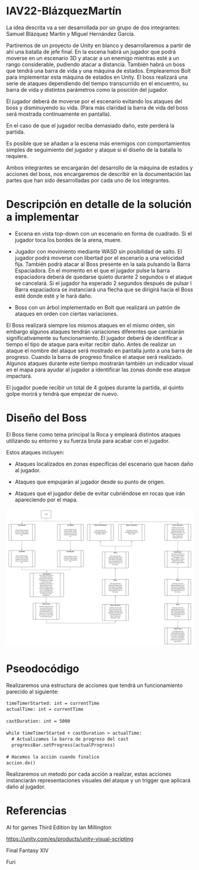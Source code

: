 # IAV22-BlázquezMartín

La idea descrita va a ser desarrollada por un grupo de dos integrantes: Samuel Blázquez Martín y Miguel Hernández García.

Partiremos de un proyecto de Unity en blanco y desarrollaremos a partir de ahí una batalla de jefe final.
En la escena habrá un jugador que podrá moverse en un escenario 3D y atacar a un enemigo mientras esté a un rango considerable, pudiendo atacar a distancia.
También habrá un boss que tendrá una barra de vida y una máquina de estados. Emplearemos Bolt para implementar esta máquina de estados en Unity. El boss realizará una serie de ataques dependiendo del tiempo transcurrido en el encuentro, su barra de vida y distintos parámetros como la posición del jugador.

El jugador deberá de moverse por el escenario evitando los ataques del boss y disminuyendo su vida. (Para más claridad la barra de vida del boss será mostrada continuamente en pantalla).

En el caso de que el jugador reciba demasiado daño, este perderá la partida.

Es posible que se añadan a la escena más enemigos con comportamientos simples de seguimiento del jugador y ataque si el diseño de la batalla lo requiere.

Ambos integrantes se encargarán del desarrollo de la máquina de estados y acciones del boss, nos encargaremos de describir en la documentación las partes que han sido desarrolladas por cada uno de los integrantes.

# Descripción en detalle de la solución a implementar

- Escena en vista top-down con un escenario en forma de cuadrado. Si el jugador toca los bordes de la arena, muere.

- Jugador con movimiento mediante WASD sin posibilidad de salto. El jugador podrá moverse con libertad por el escenario a una velocidad fija. También podrá atacar al Boss presente en la sala pulsando la Barra Espaciadora. En el momento en el que el jugador pulse la barra espaciadora deberá de quedarse quieto durante 2 segundos o el ataque se cancelará. Si el jugador ha esperado 2 segundos después de pulsar l Barra espaciadora se instanciará una flecha que se dirigirá hacia el Boss esté donde esté y le hará daño.

- Boss con un árbol implementado en Bolt que realizará un patrón de ataques en orden con ciertas variaciones.

El Boss realizará siempre los mismos ataques en el mismo orden, sin embargo algunos ataques tendrán variaciones diferentes que cambiarán significativamente su funcionamiento. El jugador deberá de identificar a tiempo el tipo de ataque para evitar recibir daño. Antes de realizar un ataque el nombre del ataque será mostrado en pantalla junto a una barra de progreso. Cuando la barra de progreso finalice el ataque será realizado. Algunos ataques durante este tiempo mostrarán también un indicador visual en el mapa para ayudar al jugador a identificar las zonas donde ese ataque impactará.

El jugador puede recibir un total de 4 golpes durante la partida, al quinto golpe morirá y tendrá que empezar de nuevo.

# Diseño del Boss

El Boss tiene como tema principal la Roca y empleará distintos ataques utilizando su entorno y su fuerza bruta para acabar con el jugador.

Estos ataques incluyen:

- Ataques localizados en zonas específicas del escenario que hacen daño al jugador.

- Ataques que empujarán al jugador desde su punto de origen.

- Ataques que el jugador debe de evitar cubriéndose en rocas que irán apareciendo por el mapa.

![Timeline](timeline.png)

# Pseodocódigo

Realizaremos una estructura de acciones que tendrá un funcionamiento parecido al siguiente:

```
timeTimerStarted: int = currentTime
actualTime: int = currentTime

castDuration: int = 5000

while timeTimerStarted + castDuration > actualTime:
  # Actualizamos la barra de progreso del cast
  progressBar.setProgress(actualProgress)

# Hacemos la acción cuando finalice
accion.do()

```

Realizaremos un metodo por cada acción a realizar, estas acciones instanciarán representaciones visuales del ataque y un trigger que aplicará daño al jugador.

# Referencias

AI for games Third Edition by Ian Millington

https://unity.com/es/products/unity-visual-scripting

Final Fantasy XIV

Furi
